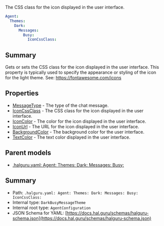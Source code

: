 <!--
title: IconCssClass
description: The CSS class for the icon displayed in the user interface.
version: 1.40.6-beta.12
generated: true
date: 2025-04-28
node: This file is generated by the command-line program: `halguru manual -c -m`
-->


The CSS class for the icon displayed in the user interface.

```yaml
Agent:
  Themes:
    Dark:
      Messages:
        Busy:
          IconCssClass:
```

## Summary

Gets or sets the CSS class for the icon displayed in the user interface. This property is typically used to specify the appearance or styling of the icon for the light theme. See: https://fontawesome.com/icons

## Properties

* [MessageType]((halguru)-agent-themes-dark-messages-busy-messagetype.md) - The type of the chat message.
* [IconCssClass]((halguru)-agent-themes-dark-messages-busy-iconcssclass.md) - The CSS class for the icon displayed in the user interface.
* [IconColor]((halguru)-agent-themes-dark-messages-busy-iconcolor.md) - The color for the icon displayed in the user interface.
* [IconUrl]((halguru)-agent-themes-dark-messages-busy-iconurl.md) - The URL for the icon displayed in the user interface.
* [BackgroundColor]((halguru)-agent-themes-dark-messages-busy-backgroundcolor.md) - The background color for the user interface.
* [TextColor]((halguru)-agent-themes-dark-messages-busy-textcolor.md) - The text color displayed in the user interface.

## Parent models

* [.halguru.yaml: Agent: Themes: Dark: Messages: Busy:]((halguru)-agent-themes-dark-messages-busy.md)
## Summary

* Path: `.halguru.yaml: Agent: Themes: Dark: Messages: Busy: IconCssClass:`
* Internal type: `DarkBusyMessageTheme`
* Internal root type: `AgentConfiguration`
* JSON Schema for YAML: [https://docs.hal.guru/schemas/halguru-schema.json](https://docs.hal.guru/schemas/halguru-schema.json)
